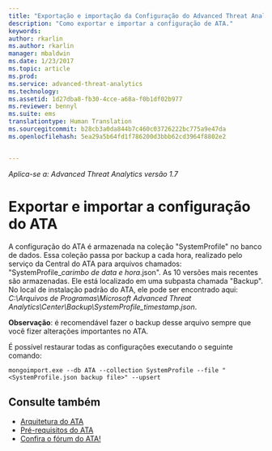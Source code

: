```yaml
---
title: "Exportação e importação da Configuração do Advanced Threat Analytics | Microsoft Docs"
description: "Como exportar e importar a configuração de ATA."
keywords: 
author: rkarlin
ms.author: rkarlin
manager: mbaldwin
ms.date: 1/23/2017
ms.topic: article
ms.prod: 
ms.service: advanced-threat-analytics
ms.technology: 
ms.assetid: 1d27dba8-fb30-4cce-a68a-f0b1df02b977
ms.reviewer: bennyl
ms.suite: ems
translationtype: Human Translation
ms.sourcegitcommit: b28cb3a0da844b7c460c03726222bc775a9e47da
ms.openlocfilehash: 5ea29a5b64fd1f786200d3bbb62cd3964f8802e2


---
```


*Aplica-se a: Advanced Threat Analytics versão 1.7*



# <a name="export-and-import-the-ata-configuration"></a>Exportar e importar a configuração do ATA
A configuração do ATA é armazenada na coleção "SystemProfile" no banco de dados.
Essa coleção passa por backup a cada hora, realizado pelo serviço da Central do ATA para arquivos chamados: "SystemProfile_*carimbo de data e hora*.json". As 10 versões mais recentes são armazenadas.
Ele está localizado em uma subpasta chamada "Backup". No local de instalação padrão do ATA, ele pode ser encontrado aqui: *C:\Arquivos de Programas\Microsoft Advanced Threat Analytics\Center\Backup\SystemProfile_*timestamp*.json*. 

**Observação**: é recomendável fazer o backup desse arquivo sempre que você fizer alterações importantes no ATA.

É possível restaurar todas as configurações executando o seguinte comando:

`mongoimport.exe --db ATA --collection SystemProfile --file "<SystemProfile.json backup file>" --upsert`

## <a name="see-also"></a>Consulte também
- [Arquitetura do ATA](/advanced-threat-analytics/plan-design/ata-architecture)
- [Pré-requisitos do ATA](/advanced-threat-analytics/plan-design/ata-prerequisites)
- [Confira o fórum do ATA!](https://social.technet.microsoft.com/Forums/security/home?forum=mata)




<!--HONumber=Feb17_HO1-->


